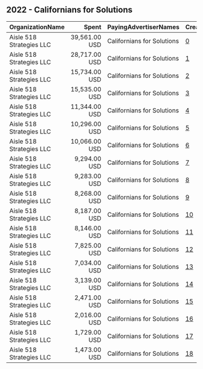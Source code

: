 ## 2022 - Californians for Solutions 
|OrganizationName|Spent|PayingAdvertiserNames|CreativeUrls|Impressions|Genders|AgeBrackets|CountryCodes|BillingAddresses|CandidateBallotInformation|
|:---|---:|:---|:---|---:|:---|:---|:---|:---|:---|
|Aisle 518 Strategies LLC|39,561.00 USD|Californians for Solutions|[0](https://www.snap.com/political-ads/asset/ccbc46d93d060a91ff8e14b0f1b76c7e408435d0bf0fa586c3a21bf550385233?mediaType=mp4)|1,977,393||18-44|united states|"1133 15th St NW,Washington,20005,US"|Yes on 27 Californians for Solutions to Homeless|
|Aisle 518 Strategies LLC|28,717.00 USD|Californians for Solutions|[1](https://www.snap.com/political-ads/asset/ccbc46d93d060a91ff8e14b0f1b76c7e408435d0bf0fa586c3a21bf550385233?mediaType=mp4)|1,511,578||18-44|united states|"1133 15th St NW,Washington,20005,US"|Yes on 27 Californians for Solutions to Homeless|
|Aisle 518 Strategies LLC|15,734.00 USD|Californians for Solutions|[2](https://www.snap.com/political-ads/asset/3c008445acde6d6ec6fc992d2593b5551a5b3c29e3a65a96bfb10b37b245cb06?mediaType=mp4)|991,320||18-44|united states|"1133 15th St NW,Washington,20005,US"|Yes on 27 Californians for Solutions to Homeless|
|Aisle 518 Strategies LLC|15,535.00 USD|Californians for Solutions|[3](https://www.snap.com/political-ads/asset/4b893f19573f75e47b98551ae50861c6e95d5b648b20877dd532f4a94105f0c4?mediaType=mp4)|594,934||18-44|united states|"1133 15th St NW,Washington,20005,US"|Yes on 27 Californians for Solutions to Homeless|
|Aisle 518 Strategies LLC|11,344.00 USD|Californians for Solutions|[4](https://www.snap.com/political-ads/asset/7d8511306994586618d9344084849452a7dccc0dfd439ad69b3a01aa8bca2a0f?mediaType=png)|1,028,545|FEMALE|18-44|united states|"1133 15th St NW,Washington,20005,US"|Yes on 27 Californians for Solutions to Homeless|
|Aisle 518 Strategies LLC|10,296.00 USD|Californians for Solutions|[5](https://www.snap.com/political-ads/asset/5eca4ff37e9d32cc3072598082ddbf00996aa109ed6d72244f032f2c9bc43ed3?mediaType=mp4)|1,024,534|FEMALE|18-44|united states|"1133 15th St NW,Washington,20005,US"|Yes on 27 Californians for Solutions to Homeless|
|Aisle 518 Strategies LLC|10,066.00 USD|Californians for Solutions|[6](https://www.snap.com/political-ads/asset/5eca4ff37e9d32cc3072598082ddbf00996aa109ed6d72244f032f2c9bc43ed3?mediaType=mp4)|963,249|MALE|18-44|united states|"1133 15th St NW,Washington,20005,US"|Yes on 27 Californians for Solutions to Homeless|
|Aisle 518 Strategies LLC|9,294.00 USD|Californians for Solutions|[7](https://www.snap.com/political-ads/asset/226acbb0b9b7ab589880f97bb8a17490df5069e8cbf8b73b16d960c2448af108?mediaType=mp4)|287,843||18-44|united states|"1133 15th St NW,Washington,20005,US"|Yes on 27 Californians for Solutions to Homeless|
|Aisle 518 Strategies LLC|9,283.00 USD|Californians for Solutions|[8](https://www.snap.com/political-ads/asset/7d8511306994586618d9344084849452a7dccc0dfd439ad69b3a01aa8bca2a0f?mediaType=png)|893,345|MALE|18-44|united states|"1133 15th St NW,Washington,20005,US"|Yes on 27 Californians for Solutions to Homeless|
|Aisle 518 Strategies LLC|8,268.00 USD|Californians for Solutions|[9](https://www.snap.com/political-ads/asset/032b723ed0ce6d04d332270db7fb7d990bd52122eabacf72010337a635b00276?mediaType=mp4)|797,344|MALE|18-44|united states|"1133 15th St NW,Washington,20005,US"|Yes on 27 Californians for Solutions to Homeless|
|Aisle 518 Strategies LLC|8,187.00 USD|Californians for Solutions|[10](https://www.snap.com/political-ads/asset/032b723ed0ce6d04d332270db7fb7d990bd52122eabacf72010337a635b00276?mediaType=mp4)|812,038|FEMALE|18-44|united states|"1133 15th St NW,Washington,20005,US"|Yes on 27 Californians for Solutions to Homeless|
|Aisle 518 Strategies LLC|8,146.00 USD|Californians for Solutions|[11](https://www.snap.com/political-ads/asset/3c008445acde6d6ec6fc992d2593b5551a5b3c29e3a65a96bfb10b37b245cb06?mediaType=mp4)|693,846||18-44|united states|"1133 15th St NW,Washington,20005,US"|Yes on 27 Californians for Solutions to Homeless|
|Aisle 518 Strategies LLC|7,825.00 USD|Californians for Solutions|[12](https://www.snap.com/political-ads/asset/f9a4443105517c4a757d063e23c91e9c72115ca9868be3c1eaf68f73b4384790?mediaType=mp4)|824,779|FEMALE|18-44|united states|"1133 15th St NW,Washington,20005,US"|Yes on 27 Californians for Solutions to Homeless|
|Aisle 518 Strategies LLC|7,034.00 USD|Californians for Solutions|[13](https://www.snap.com/political-ads/asset/f9a4443105517c4a757d063e23c91e9c72115ca9868be3c1eaf68f73b4384790?mediaType=mp4)|734,945|MALE|18-44|united states|"1133 15th St NW,Washington,20005,US"|Yes on 27 Californians for Solutions to Homeless|
|Aisle 518 Strategies LLC|3,139.00 USD|Californians for Solutions|[14](https://www.snap.com/political-ads/asset/ec3ec3d69d2782ec8935ae62e731f3658fbe9c9e27b1b6dd76054fa53c8210ee?mediaType=mp4)|342,987|FEMALE|18-44|united states|"1133 15th St NW,Washington,20005,US"|Yes on 27 Californians for Solutions to Homeless|
|Aisle 518 Strategies LLC|2,471.00 USD|Californians for Solutions|[15](https://www.snap.com/political-ads/asset/ec3ec3d69d2782ec8935ae62e731f3658fbe9c9e27b1b6dd76054fa53c8210ee?mediaType=mp4)|256,459|MALE|18-44|united states|"1133 15th St NW,Washington,20005,US"|Yes on 27 Californians for Solutions to Homeless|
|Aisle 518 Strategies LLC|2,016.00 USD|Californians for Solutions|[16](https://www.snap.com/political-ads/asset/a9519806eb3760faf5fa247e39978d504fc288e4b6e8680ddfda65c76d6aea75?mediaType=mp4)|91,916||18-44|united states|"1133 15th St NW,Washington,20005,US"|Yes on 27 Californians for Solutions to Homeless|
|Aisle 518 Strategies LLC|1,729.00 USD|Californians for Solutions|[17](https://www.snap.com/political-ads/asset/f9b807da29faf875dd7dc0caa62e8a67d44145abdaa6ad6f679d9ab723992af7?mediaType=mp4)|176,284||18+|united states|"1133 15th St NW,Washington,20005,US"|Californians for Solutions to Homelessness|
|Aisle 518 Strategies LLC|1,473.00 USD|Californians for Solutions|[18](https://www.snap.com/political-ads/asset/1d77cf32cf473daf7db887dea451828fadb62df52d265e011e883c616092c9d1?mediaType=mp4)|84,834||18-44|united states|"1133 15th St NW,Washington,20005,US"|Yes on 27 Californians for Solutions to Homeless|
